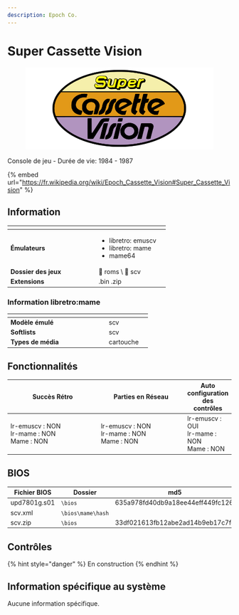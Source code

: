 ```yaml
---
description: Epoch Co.
---
```


# Super Cassette Vision

<div align="left">

<figure><img src="https://raw.githubusercontent.com/fabricecaruso/es-theme-carbon/52ff37c9e265587d006945a2ba695b5a962b3a3d/art/logos/scv.svg" alt=""><figcaption></figcaption></figure>

</div>

Console de jeu - Durée de vie: 1984 - 1987

{% embed url="https://fr.wikipedia.org/wiki/Epoch_Cassette_Vision#Super_Cassette_Vision" %}

## Information

<table data-header-hidden><thead><tr><th width="184"></th><th></th><th data-hidden></th></tr></thead><tbody><tr><td><strong>Émulateurs</strong></td><td><ul><li>libretro: emuscv</li><li>libretro: mame</li><li>mame64</li></ul></td><td></td></tr><tr><td><strong>Dossier des jeux</strong></td><td><span data-gb-custom-inline data-tag="emoji" data-code="1f4c1">📁</span> roms \ <span data-gb-custom-inline data-tag="emoji" data-code="1f4c2">📂</span> scv</td><td></td></tr><tr><td><strong>Extensions</strong></td><td>.bin .zip</td><td></td></tr></tbody></table>

### Information libretro:mame

<table data-header-hidden><thead><tr><th width="207"></th><th></th><th data-hidden></th></tr></thead><tbody><tr><td><strong>Modèle émulé</strong></td><td>scv</td><td></td></tr><tr><td><strong>Softlists</strong></td><td>scv</td><td></td></tr><tr><td><strong>Types de média</strong></td><td>cartouche</td><td></td></tr></tbody></table>

## Fonctionnalités

<table><thead><tr><th width="256">Succès Rétro</th><th width="243">Parties en Réseau</th><th>Auto configuration des contrôles</th></tr></thead><tbody><tr><td>lr-emuscv : NON<br>lr-mame : NON<br>Mame : NON</td><td>lr-emuscv : NON<br>lr-mame : NON<br>Mame : NON</td><td>lr-emuscv : OUI<br>lr-mame : NON<br>Mame : NON</td></tr></tbody></table>

## BIOS

<table><thead><tr><th width="209.55555555555557">Fichier BIOS</th><th width="189">Dossier</th><th>md5</th></tr></thead><tbody><tr><td>upd7801g.s01</td><td><code>\bios</code></td><td>635a978fd40db9a18ee44eff449fc126</td></tr><tr><td>scv.xml</td><td><code>\bios\mame\hash</code></td><td></td></tr><tr><td>scv.zip</td><td><code>\bios</code></td><td>33df021613fb12abe2ad14b9eb17c7fe</td></tr></tbody></table>

## Contrôles

{% hint style="danger" %}
En construction
{% endhint %}

## Information spécifique au système

Aucune information spécifique.
